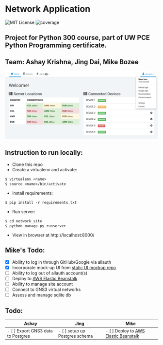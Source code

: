 # Network Application

![MIT License](https://img.shields.io/badge/license-MIT-blue.svg)
![coverage](https://img.shields.io/badge/coverage-0%25-red.svg)

## Project for Python 300 course, part of UW PCE Python Programming certificate.

## Team: Ashay Krishna, Jing Dai, Mike Bozee

![project interface screenshot](documentation/py300-project-screenshot-jul26.png)

## Instruction to run locally:

- Clone this repo
- Create a virtualenv and activate:
```
$ virtualenv <name>
$ source <name>/bin/activate
```
- Install requirements:
```
$ pip install -r requirements.txt
```
- Run server:
```
$ cd network_site
$ python manage.py runserver
```
- View in browser at http://localhost:8000/

## Mike's Todo:

- [x] Ability to log in through GitHub/Google via allauth
- [x] Incorporate mock-up UI from [static UI mockup repo](https://github.com/mikebozee/py300-network-project)
- [ ] Ability to log out of allauth account(s)
- [ ] Deploy to [AWS Elastic Beanstalk](https://aws.amazon.com/elasticbeanstalk/)
- [ ] Ability to manage site account
- [ ] Connect to GNS3 virtual networks
- [ ] Assess and manage sqlite db

## Todo:

Ashay | Jing | Mike
--- | --- | ---
- [ ] Export GNS3 data to Postgres | - [ ] setup up Postgres schema | - [ ] Deploy to [AWS Elastic Beanstalk](https://aws.amazon.com/elasticbeanstalk/)